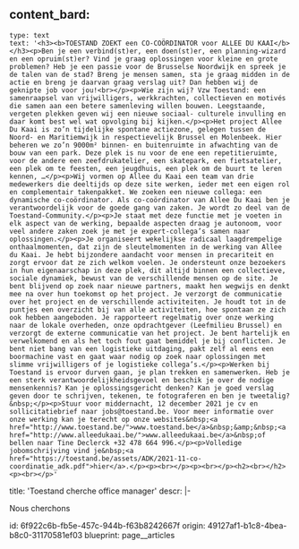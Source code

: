 content_bard:
  -
    type: text
    text: '<h3><b>TOESTAND ZOEKT een CO-COÖRDINATOR voor ALLEE DU KAAI</b></h3><p>Ben je een verbind(st)er, een doen(st)er, een planning-wizard en een opruim(st)er? Vind je graag oplossingen voor kleine en grote problemen? Heb je een passie voor de Brusselse Noordwijk en spreek je de talen van de stad? Breng je mensen samen, sta je graag midden in de actie en breng je daarvan graag verslag uit? Dan hebben wij de geknipte job voor jou!<br></p><p>Wie zijn wij? Vzw Toestand: een samenraapsel van vrijwilligers, werkkrachten, collectieven en motivés die samen aan een betere samenleving willen bouwen. Leegstaande, vergeten plekken geven wij een nieuwe sociaal- culturele invulling en daar komt best wel wat opvolging bij kijken.</p><p>Het project Allee Du Kaai is zo’n tijdelijke spontane actiezone, gelegen tussen de Noord- en Maritiemwijk in respectievelijk Brussel en Molenbeek. Hier beheren we zo’n 9000m² binnen- en buitenruimte in afwachting van de bouw van een park. Deze plek is nu voor de ene een repetitieruimte, voor de andere een zeefdrukatelier, een skatepark, een fietsatelier, een plek om te feesten, een jeugdhuis, een plek om de buurt te leren kennen, …</p><p>Wij vormen op Allee du Kaai een team van drie medewerkers die deeltijds op deze site werken, ieder met een eigen rol en complementair takenpakket. We zoeken een nieuwe collega: een dynamische co-coördinator. Als co-coördinator van Allee Du Kaai ben je verantwoordelijk voor de goede gang van zaken. Je wordt zo deel van de Toestand-Community.</p><p>Je staat met deze functie met je voeten in elk aspect van de werking, bepaalde aspecten draag je autonoom, voor veel andere zaken zoek je met je expert-collega’s samen naar oplossingen.</p><p>Je organiseert wekelijkse radicaal laagdrempelige onthaalmomenten, dat zijn de sleutelmomenten in de werking van Allee du Kaai. Je hebt bijzondere aandacht voor mensen in precariteit en zorgt ervoor dat ze zich welkom voelen. Je ondersteunt onze bezoekers in hun eigenaarschap in deze plek, dit altijd binnen een collectieve, sociale dynamiek, bewust van de verschillende mensen op de site. Je bent blijvend op zoek naar nieuwe partners, maakt hen wegwijs en denkt mee na over hun toekomst op het project. Je verzorgt de communicatie over het project en de verschillende activiteiten. Je houdt tot in de puntjes een overzicht bij van alle activiteiten, hoe spontaan ze zich ook hebben aangeboden. Je rapporteert regelmatig over onze werking naar de lokale overheden, onze opdrachtgever (Leefmilieu Brussel) en verzorgt de externe communicatie van het project. Je bent hartelijk en verwelkomend en als het toch fout gaat bemiddel je bij conflicten. Je bent niet bang van een logistieke uitdaging, pakt zelf al eens een boormachine vast en gaat waar nodig op zoek naar oplossingen met slimme vrijwilligers of je logistieke collega’s.</p><p>Werken bij Toestand is ervoor durven gaan, je plan trekken en samenwerken. Heb je een sterk verantwoordelijkheidsgevoel en beschik je over de nodige mensenkennis? Kan je oplossingsgericht denken? Kan je goed verslag geven door te schrijven, tekenen, te fotograferen en ben je tweetalig?&nbsp;</p><p>Stuur voor middernacht, 12 december 2021 je cv en sollicitatiebrief naar jobs@toestand.be. Voor meer informatie over onze werking kan je terecht op onze websites&nbsp;<a href="http://www.toestand.be/">www.toestand.be</a>&nbsp;&amp;&nbsp;<a href="http://www.alleedukaai.be/">www.alleedukaai.be</a>&nbsp;of bellen naar Tine Declerck +32 478 664 996.</p><p>Volledige jobomschrijving vind je&nbsp;<a href="https://toestand.be/assets/ADK/2021-11-co-coordinatie_adk.pdf">hier</a>.</p><p><br></p><p><br></p><h2><br></h2><p><br></p>'
title: 'Toestand cherche office manager'
descr: |-
  <p>Nous cherchons
  </p>
id: 6f922c6b-fb5e-457c-944b-f63b8242667f
origin: 49127af1-b1c8-4bea-b8c0-31170581ef03
blueprint: page__articles
